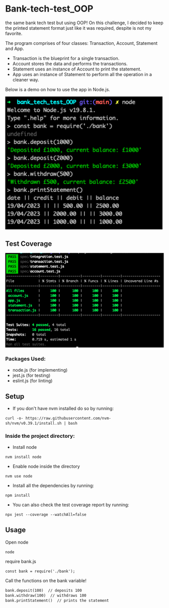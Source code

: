 # Bank-tech-test_OOP
the same bank tech test but using OOP! On this challenge, I decided to keep the printed statement format just like it was required, despite is not my favorite.

The program comprises of four classes: Transaction, Account, Statement and App.

- Transaction is the blueprint for a single transaction.
- Account stores the data and performs the transactions.
- Statement uses an instance of Account to print the statement.
- App uses an instance of Statement to perform all the operation in a cleaner way.

Below is a demo on how to use the app in Node.js.

<img src="https://github.com/francescoGuglielmi/Bank-tech-test_OOP/blob/main/public/app_in_use2.png" width="500" >

## Test Coverage

<img src="https://github.com/francescoGuglielmi/Bank-tech-test_OOP/blob/main/public/test_coverage2.png" width="700" >

### Packages Used:

- node.js (for implementing)
- jest.js (for testing)
- eslint.js (for linting)

## Setup

- If you don't have nvm installed do so by running:

```
curl -o- https://raw.githubusercontent.com/nvm-sh/nvm/v0.39.1/install.sh | bash
```

### Inside the project directory:

- Install node 

```
nvm install node
```

- Enable node inside the directory

```
nvm use node
```

- Install all the dependencies by running:

```
npm install
```

- You can also check the test coverage report by running:

```
npx jest --coverage --watchAll=false
```

## Usage

Open node

```
node
```

require bank.js

```
const bank = require('./bank');
```

Call the functions on the bank variable!

```
bank.deposit(100)  // deposits 100
bank.withdraw(100)  // withdraws 100
bank.printStatement()  // prints the statement
```
